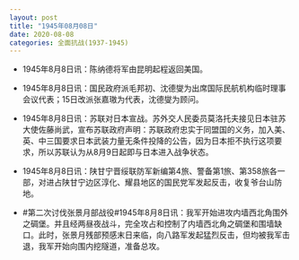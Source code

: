 ```yaml
---
layout: post
title: "1945年08月08日"
date: 2020-08-08
categories: 全面抗战(1937-1945)
---
```


<meta name="referrer" content="no-referrer" />

- 1945年8月8日讯：陈纳德将军由昆明起程返回美国。 

- 1945年8月8日讯：国民政府派毛邦初、沈德燮为出席国际民航机构临时理事会议代表；15日改派张嘉璈为代表，沈德燮为顾问。 

- 1945年8月8日讯：苏联对日本宣战。苏外交人民委员莫洛托夫接见日本驻苏大使佐藤尚武，宣布苏联政府声明：苏联政府忠实于同盟国的义务，加入美、英、中三国要求日本武装力量无条件投降的公告，因为日本拒不执行这项要求，所以苏联认为从8月9日起即与日本进入战争状态。 

- 1945年8月8日讯：陕甘宁晋绥联防军新编第4旅、警备第1旅、第358旅各一部，对进占陕甘宁边区淳化、耀县地区的国民党军发起反击，收复爷台山防地。 

- #第二次讨伐张景月部战役#1945年8月8日讯：我军开始进攻内墙西北角围外之碉堡。并且经两昼夜战斗，完全攻占和控制了内墙西北角之碉堡和围墙缺口。此时，张景月残部预感末日来临，向八路军发起猛烈反击，但均被我军击退，我军开始向围内挖隧道，准备总攻。 

